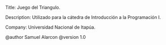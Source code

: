 <p>Title: Juego del Triangulo.</p>
<p>Description: Utilizado para la cátedra de Introducción a la Programación I.</p>
<p>Company: Universidad Nacional de Itapúa.</p>
@author Samuel Alarcon
@version 1.0
